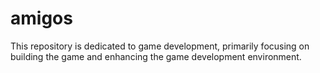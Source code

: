 # amigos
This repository is dedicated to game development, primarily focusing on building the game and enhancing the game development environment.

